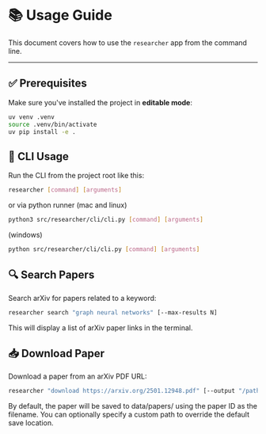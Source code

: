 # 📚 Usage Guide

This document covers how to use the `researcher` app from the command line.

---

## ✅ Prerequisites
Make sure you've installed the project in **editable mode**:

```bash
uv venv .venv
source .venv/bin/activate
uv pip install -e .
```

## 🚀 CLI Usage
Run the CLI from the project root like this:

```bash
researcher [command] [arguments]
```

or via python runner (mac and linux)

```bash
python3 src/researcher/cli/cli.py [command] [arguments]
```

(windows)

```bash
python src/researcher/cli/cli.py [command] [arguments]
```

## 🔍 Search Papers
Search arXiv for papers related to a keyword:

```bash
researcher search "graph neural networks" [--max-results N]
```
This will display a list of arXiv paper links in the terminal.

## 📥 Download Paper
Download a paper from an arXiv PDF URL:
```bash
researcher "download https://arxiv.org/2501.12948.pdf" [--output "/path/to/save/file.pdf]
```
By default, the paper will be saved to data/papers/ using the paper ID as the filename.
You can optionally specify a custom path to override the default save location.
